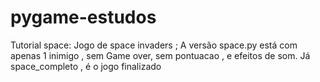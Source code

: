 # pygame-estudos
Tutorial space: Jogo de space invaders ; A versão space.py está com apenas 1 inimigo , sem Game over, sem pontuacao , e efeitos de som.
Já space_completo , é o jogo finalizado
